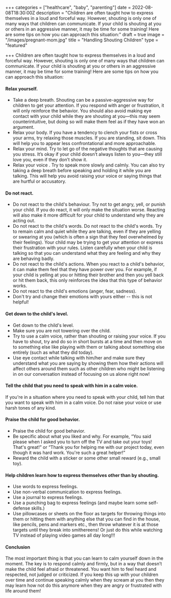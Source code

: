 +++
categories = ["healthcare", "baby", "parenting"]
date = 2022-08-08T18:30:00Z
description = "Children are often taught how to express themselves in a loud and forceful way. However, shouting is only one of many ways that children can communicate. If your child is shouting at you or others in an aggressive manner, it may be time for some training! Here are some tips on how you can approach this situation:"
draft = true
image = "/images/pregnant-mom.jpg"
title = "Handling Shouting Children"
type = "featured"

+++
Children are often taught how to express themselves in a loud and forceful way. However, shouting is only one of many ways that children can communicate. If your child is shouting at you or others in an aggressive manner, it may be time for some training! Here are some tips on how you can approach this situation:

#### Relax yourself.

* Take a deep breath. Shouting can be a passive-aggressive way for children to get your attention. If you respond with anger or frustration, it will only reinforce the behavior. You should also avoid making eye contact with your child while they are shouting at you—this may seem counterintuitive, but doing so will make them feel as if they have won an argument.
* Relax your body. If you have a tendency to clench your fists or cross your arms, try relaxing those muscles. If you are standing, sit down. This will help you to appear less confrontational and more approachable.
* Relax your mind. Try to let go of the negative thoughts that are causing you stress. It’s okay if your child doesn’t always listen to you—they still love you, even if they don’t show it.
* Relax your voice . Try to speak more slowly and calmly. You can also try taking a deep breath before speaking and holding it while you are talking. This will help you avoid raising your voice or saying things that are hurtful or accusatory.

#### Do not react.

* Do not react to the child's behaviour. Try not to get angry, yell, or punish your child. If you do react, it will only make the situation worse. Reacting will also make it more difficult for your child to understand why they are acting out.
* Do not react to the child's words. Do not react to the child's words. Try to remain calm and quiet while they are talking, even if they are yelling or swearing at you (which is often a sign that they feel overwhelmed by their feelings). Your child may be trying to get your attention or express their frustration with your rules. Listen carefully when your child is talking so that you can understand what they are feeling and why they are behaving badly.
* Do not react to the child's actions. When you react to a child's behavior, it can make them feel that they have power over you. For example, if your child is yelling at you or hitting their brother and then you yell back or hit them back, this only reinforces the idea that this type of behavior works.
* Do not react to the child's emotions (anger, fear, sadness).
* Don't try and change their emotions with yours either -- this is not helpful!

#### Get down to the child's level.

* Get down to the child's level.
* Make sure you are not towering over the child.
* Try to use a calm voice, rather than shouting or raising your voice. If you have to shout, try and do so in short bursts at a time and then move on to something else like playing with them or talking about something else entirely (such as what they did today).
* Use eye contact while talking with him/her and make sure they understand what you are saying by showing them how their actions will affect others around them such as other children who might be listening in on our conversation instead of focusing on us alone right now!

#### Tell the child that you need to speak with him in a calm voice.

If you're in a situation where you need to speak with your child, tell him that you want to speak with him in a calm voice. Do not raise your voice or use harsh tones of any kind.

#### Praise the child for good behavior.

* Praise the child for good behavior.
* Be specific about what you liked and why. For example, “You said please when I asked you to turn off the TV and take out your toys! That's great!” or “Thank you for helping me with our project today, even though it was hard work. You're such a great helper!”
* Reward the child with a sticker or some other small reward (e.g., small toy).

#### Help children learn how to express themselves other than by shouting.

* Use words to express feelings.
* Use non-verbal communication to express feelings.
* Use a journal to express feelings.
* Use a punching bag to express feelings (and maybe learn some self-defense skills.)
* Use pillowcases or sheets on the floor as targets for throwing things into them or hitting them with anything else that you can find in the house, like pencils, pens and markers etc., then throw whatever it is at those targets until they break into smithereens! Or just do this while watching TV instead of playing video games all day long!!!

#### Conclusion

The most important thing is that you can learn to calm yourself down in the moment. The key is to respond calmly and firmly, but in a way that doesn’t make the child feel afraid or threatened. You want him to feel heard and respected, not judged or criticized. If you keep this up with your children over time and continue speaking calmly when they scream at you then they may learn how not do this anymore when they are angry or frustrated with life around them!